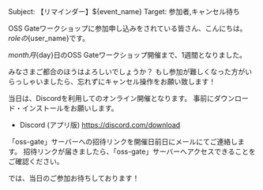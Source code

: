 Subject: 【リマインダー】${event_name}
Target: 参加者,キャンセル待ち

OSS Gateワークショップに参加申し込みをされている皆さん、こんにちは。
${role}の${user_name}です。

${month}月${day}日のOSS Gateワークショップ開催まで、1週間となりました。
<!-- ビギナー参加希望の方にキャンセル待ちからの繰り上がりがありましたが、 -->
みなさまご都合のほうはよろしいでしょうか？
もし参加が難しくなった方がいらっしゃいましたら、忘れずにキャンセル操作をお願い致します！

当日は、Discordを利用してのオンライン開催となります。
事前にダウンロード・インストールをお願いします。

* Discord (アプリ版) https://discord.com/download

「oss-gate」サーバーへの招待リンクを開催日前日にメールにてご連絡します。
招待リンクが届きましたら、「oss-gate」サーバーへアクセスできることをご確認ください。

では、当日のご参加お待ちしております！
